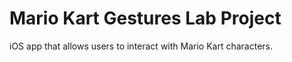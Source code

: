 # Mario Kart Gestures Lab Project

iOS app that allows users to interact with Mario Kart characters.
